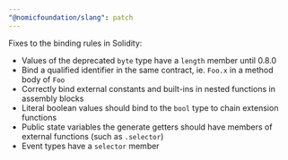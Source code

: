 ```yaml
---
"@nomicfoundation/slang": patch
---
```


Fixes to the binding rules in Solidity:

- Values of the deprecated `byte` type have a `length` member until 0.8.0
- Bind a qualified identifier in the same contract, ie. `Foo.x` in a method body of `Foo`
- Correctly bind external constants and built-ins in nested functions in assembly blocks
- Literal boolean values should bind to the `bool` type to chain extension functions
- Public state variables the generate getters should have members of external functions (such as `.selector`)
- Event types have a `selector` member
